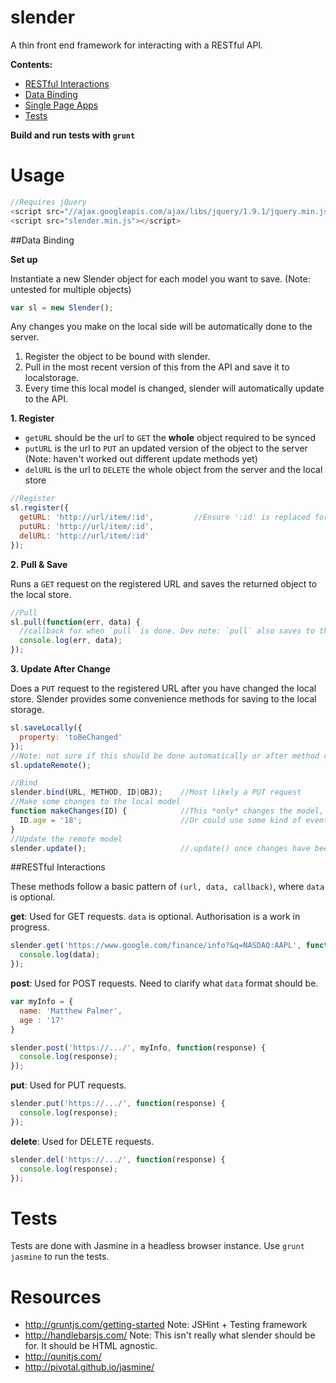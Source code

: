 slender
=======

A thin front end framework for interacting with a RESTful API.

**Contents:**
- [RESTful Interactions](#restful-interactions)
- [Data Binding](#data-binding)
- [Single Page Apps](#single-page-apps)
- [Tests](#tests)

**Build and run tests with `grunt`**

Usage
=====

```js
//Requires jQuery
<script src="//ajax.googleapis.com/ajax/libs/jquery/1.9.1/jquery.min.js"></script>
<script src="slender.min.js"></script>
```

##Data Binding

__Set up__

Instantiate a new Slender object for each model you want to save. (Note: untested for multiple objects)
```js
var sl = new Slender();
```

Any changes you make on the local side will be automatically done to the server.
  1. Register the object to be bound with slender.
  2. Pull in the most recent version of this from the API and save it to localstorage.
  3. Every time this local model is changed, slender will automatically update to the API.

__1. Register__

- `getURL` should be the url to `GET` the **whole** object required to be synced
- `putURL` is the url to `PUT` an updated version of the object to the server (Note: haven't worked out different update methods yet)
- `delURL` is the url to `DELETE` the whole object from the server and the local store

```js
//Register
sl.register({
  getURL: 'http://url/item/:id',         //Ensure ':id' is replaced for your object
  putURL: 'http://url/item/:id',
  delURL: 'http://url/item/:id'
});
```

__2. Pull & Save__

Runs a `GET` request on the registered URL and saves the returned object to the local store.

```js
//Pull
sl.pull(function(err, data) {
  //callback for when `pull` is done. Dev note: `pull` also saves to the local store
  console.log(err, data);
});
```

__3. Update After Change__

Does a `PUT` request to the registered URL after you have changed the local store. Slender provides some convenience methods for saving to the local storage.

```js
sl.saveLocally({
  property: 'toBeChanged'
});
//Note: not sure if this should be done automatically or after method called
sl.updateRemote();
```


```js
//Bind
slender.bind(URL, METHOD, ID|OBJ);    //Most likely a PUT request
//Make some changes to the local model
function makeChanges(ID) {            //This *only* changes the model, the views still need to be worked out.
  ID.age = '18';                      //Or could use some kind of evented system. i.e., ID.on('change').update();
}
//Update the remote model
slender.update();                     //.update() once changes have been made. 
```


##RESTful Interactions

These methods follow a basic pattern of `(url, data, callback)`, where `data` is optional.

**get**: Used for GET requests. `data` is optional. Authorisation is a work in progress.
```js
slender.get('https://www.google.com/finance/info?&q=NASDAQ:AAPL', function(response) {
  console.log(data);
});
```

**post**: Used for POST requests. Need to clarify what `data` format should be.
```js
var myInfo = {
  name: 'Matthew Palmer',
  age : '17'
}

slender.post('https://.../', myInfo, function(response) {
  console.log(response);
});
```

**put**: Used for PUT requests.
```js
slender.put('https://.../', function(response) {
  console.log(response);
});
```

**delete**: Used for DELETE requests.
```js
slender.del('https://.../', function(response) {
  console.log(response);
});
```


Tests
=====

Tests are done with Jasmine in a headless browser instance. Use `grunt jasmine` to run the tests.

Resources
=========

- http://gruntjs.com/getting-started    Note: JSHint + Testing framework
- http://handlebarsjs.com/    Note: This isn't really what slender should be for. It should be HTML agnostic.
- http://qunitjs.com/
- http://pivotal.github.io/jasmine/
